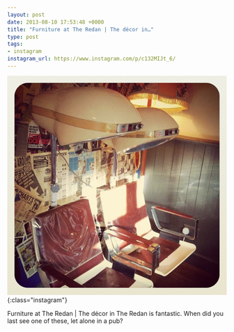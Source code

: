 ```yaml
---
layout: post
date: 2013-08-10 17:53:48 +0000
title: "Furniture at The Redan | The décor in…"
type: post
tags:
- instagram
instagram_url: https://www.instagram.com/p/c132MIJt_6/
---
```


![Instagram - c132MIJt_6](/img/c132MIJt_6.jpg){:class="instagram"}

Furniture at The Redan | The décor in The Redan is fantastic. When did you last see one of these, let alone in a pub?

